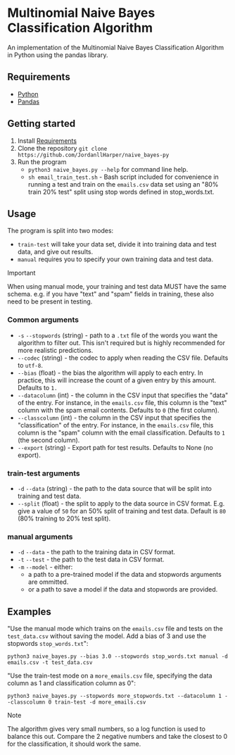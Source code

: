 # Multinomial Naive Bayes Classification Algorithm

An implementation of the Multinomial Naive Bayes Classification Algorithm in Python using the pandas library.

## Requirements

- [Python](https://www.python.org/downloads/)
- [Pandas](https://pandas.pydata.org/docs/getting_started/install.html)

## Getting started

1. Install [Requirements](#requirements)
2. Clone the repository `git clone https://github.com/JordanllHarper/naive_bayes-py`
3. Run the program
    - `python3 naive_bayes.py --help` for command line help.
    - `sh email_train_test.sh` - Bash script included for convenience in running a test and train on the `emails.csv` data set using an "80% train 20% test" split using stop words defined in stop_words.txt.

## Usage

The program is split into two modes:

- `train-test` will take your data set, divide it into training data and test data, and give out results.
- `manual` requires you to specify your own training data and test data.
    
> [!IMPORTANT]
>  When using manual mode, your training and test data MUST have the same schema. e.g. if you have "text" and "spam" fields in training, these also need to be present in testing.

### Common arguments

- `-s` `--stopwords` (string) - path to a `.txt` file of the words you want the algorithm to filter out. This isn't required but is highly recommended for more realistic predictions.
- `--codec` (string) - the codec to apply when reading the CSV file. Defaults to `utf-8`.
- `--bias` (float) - the bias the algorithm will apply to each entry. In practice, this will increase the count of a given entry by this amount. Defaults to `1.`
- `--datacolumn` (int) - the column in the CSV input that specifies the "data" of the entry. For instance, in the `emails.csv` file, this column is the "text" column with the spam email contents. Defaults to `0` (the first column).
- `--classcolumn` (int) - the column in the CSV input that specifies the "classification" of the entry. For instance, in the `emails.csv` file, this column is the "spam" column with the email classification. Defaults to `1` (the second column).
- `--export` (string) - Export path for test results. Defaults to None (no export).


### train-test arguments

- `-d` `--data` (string) - the path to the data source that will be split into training and test data.
- `--split` (float) - the split to apply to the data source in CSV format. E.g. give a value of `50` for an 50% split of training and test data. Default is `80` (80% training to 20% test split).

### manual arguments

- `-d` `--data` - the path to the training data in CSV format.
- `-t` `--test` - the path to the test data in CSV format.
- `-m` `--model` - either:
    - a path to a pre-trained model if the data and stopwords arguments are ommitted.
    - or a path to save a model if the data and stopwords are provided.

## Examples

"Use the manual mode which trains on the `emails.csv` file and tests on the `test_data.csv` without saving the model. Add a bias of 3 and use the stopwords `stop_words.txt`":

`python3 naive_bayes.py --bias 3.0 --stopwords stop_words.txt manual -d emails.csv -t test_data.csv`

"Use the train-test mode on a `more_emails.csv` file, specifying the data column as 1 and classification column as 0":

`python3 naive_bayes.py --stopwords more_stopwords.txt --datacolumn 1 --classcolumn 0 train-test -d more_emails.csv`

> [!NOTE]
> The algorithm gives very small numbers, so a log function is used to balance this out. Compare the 2 negative numbers and take the closest to 0 for the classification, it should work the same.
